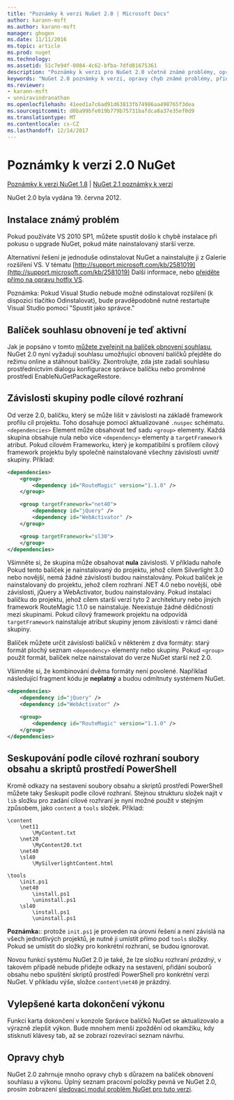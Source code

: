 ```yaml
---
title: "Poznámky k verzi NuGet 2.0 | Microsoft Docs"
author: karann-msft
ms.author: karann-msft
manager: ghogen
ms.date: 11/11/2016
ms.topic: article
ms.prod: nuget
ms.technology: 
ms.assetid: 51c7e94f-0084-4c62-bfba-7dfd81675361
description: "Poznámky k verzi pro NuGet 2.0 včetně známé problémy, opravy chyb, přidaných funkcí a chcete."
keywords: "NuGet 2.0 poznámky k verzi, opravy chyb známé problémy, přidat funkce, chcete"
ms.reviewer:
- karann-msft
- unniravindranathan
ms.openlocfilehash: 41eed1a7c6ad91d63813fb74986aa498765f3dea
ms.sourcegitcommit: d0ba99bfe019b779b75731bafdca8a37e35ef0d9
ms.translationtype: MT
ms.contentlocale: cs-CZ
ms.lasthandoff: 12/14/2017
---
```

# <a name="nuget-20-release-notes"></a>Poznámky k verzi 2.0 NuGet

[Poznámky k verzi NuGet 1.8](../release-notes/nuget-1.8.md) | [NuGet 2.1 poznámky k verzi](../release-notes/nuget-2.1.md)

NuGet 2.0 byla vydána 19. června 2012.

## <a name="known-installation-issue"></a>Instalace známý problém
Pokud používáte VS 2010 SP1, můžete spustit došlo k chybě instalace při pokusu o upgrade NuGet, pokud máte nainstalovaný starší verze.

Alternativní řešení je jednoduše odinstalovat NuGet a nainstalujte ji z Galerie rozšíření VS.  V tématu [http://support.microsoft.com/kb/2581019](http://support.microsoft.com/kb/2581019) Další informace, nebo [přejděte přímo na opravu hotfix VS](http://bit.ly/vsixcertfix).

Poznámka: Pokud Visual Studio nebude možné odinstalovat rozšíření (k dispozici tlačítko Odinstalovat), bude pravděpodobně nutné restartujte Visual Studio pomocí "Spustit jako správce."

## <a name="package-restore-consent-is-now-active"></a>Balíček souhlasu obnovení je teď aktivní

Jak je popsáno v tomto [můžete zveřejnit na balíček obnovení souhlasu](http://blog.nuget.org/20120518/package-restore-and-consent.html), NuGet 2.0 nyní vyžadují souhlasu umožňující obnovení balíčků přejděte do režimu online a stáhnout balíčky. Zkontrolujte, zda jste zadali souhlasu prostřednictvím dialogu konfigurace správce balíčku nebo proměnné prostředí EnableNuGetPackageRestore.

## <a name="group-dependencies-by-target-frameworks"></a>Závislosti skupiny podle cílové rozhraní

Od verze 2.0, balíčku, který se může lišit v závislosti na základě framework profilu cíl projektu. Toho dosahuje pomocí aktualizované `.nuspec` schématu. `<dependencies>` Element může obsahovat teď sadu `<group>` elementy. Každá skupina obsahuje nula nebo více `<dependency>` elementy a `targetFramework` atribut. Pokud cílovém Frameworku, který je kompatibilní s profilem cílový framework projektu byly společně nainstalované všechny závislosti uvnitř skupiny. Příklad:

```xml
<dependencies>
    <group>
        <dependency id="RouteMagic" version="1.1.0" />
    </group>

    <group targetFramework="net40">
        <dependency id="jQuery" />
        <dependency id="WebActivator" />
    </group>

    <group targetFramework="sl30">
    </group>
</dependencies>
```

Všimněte si, že skupina může obsahovat **nula** závislosti. V příkladu nahoře Pokud tento balíček je nainstalovaný do projektu, jehož cílem Silverlight 3.0 nebo novější, nemá žádné závislosti budou nainstalovány. Pokud balíček je nainstalovaný do projektu, jehož cílem rozhraní .NET 4.0 nebo novější, obě závislosti, jQuery a WebActivator, budou nainstalovány.  Pokud instalaci balíčku do projektu, jehož cílem starší verzí tyto 2 architektury nebo jiných framework RouteMagic 1.1.0 se nainstaluje. Neexistuje žádné dědičnosti mezi skupinami. Pokud cílový framework projektu na odpovídá `targetFramework` nainstaluje atribut skupiny jenom závislosti v rámci dané skupiny.

Balíček můžete určit závislosti balíčků v některém z dva formáty: starý formát plochý seznam `<dependency>` elementy nebo skupiny. Pokud `<group>` použít formát, balíček nelze nainstalovat do verze NuGet starší než 2.0.

Všimněte si, že kombinování dvěma formáty není povolené. Například následující fragment kódu je **neplatný** a budou odmítnuty systémem NuGet.

```xml
<dependencies>
    <dependency id="jQuery" />
    <dependency id="WebActivator" />

    <group>
        <dependency id="RouteMagic" version="1.1.0" />
    </group>
</dependencies>
```

## <a name="grouping-content-files-and-powershell-scripts-by-target-framework"></a>Seskupování podle cílové rozhraní soubory obsahu a skriptů prostředí PowerShell

Kromě odkazy na sestavení soubory obsahu a skriptů prostředí PowerShell můžete taky Seskupit podle cílové rozhraní. Stejnou strukturu složek najít v `lib` složku pro zadání cílové rozhraní je nyní možné použít v stejným způsobem, jako `content` a `tools` složek. Příklad:

    \content
        \net11
            \MyContent.txt
        \net20
            \MyContent20.txt
        \net40
        \sl40
            \MySilverlightContent.html

    \tools
        \init.ps1
        \net40
            \install.ps1
            \uninstall.ps1
        \sl40
            \install.ps1
            \uninstall.ps1

**Poznámka:**: protože `init.ps1` je proveden na úrovni řešení a není závislá na všech jednotlivých projektů, je nutné ji umístit přímo pod `tools` složky. Pokud se umístit do složky pro konkrétní rozhraní, se budou ignorovat.

Novou funkcí systému NuGet 2.0 je také, že lze složku rozhraní *prázdný*, v takovém případě nebude přidejte odkazy na sestavení, přidání souborů obsahu nebo spuštění skriptů prostředí PowerShell pro konkrétní verzi NuGet. V příkladu výše, složce `content\net40` je prázdný.

## <a name="improved-tab-completion-performance"></a>Vylepšené karta dokončení výkonu
Funkci karta dokončení v konzole Správce balíčků NuGet se aktualizovalo a výrazně zlepšit výkon. Bude mnohem menší zpoždění od okamžiku, kdy stisknutí klávesy tab, až se zobrazí rozevírací seznam návrhu.

## <a name="bug-fixes"></a>Opravy chyb
NuGet 2.0 zahrnuje mnoho opravy chyb s důrazem na balíček obnovení souhlasu a výkonu.
Úplný seznam pracovní položky pevná ve NuGet 2.0, prosím zobrazení [sledovací modul problém NuGet pro tuto verzi](http://nuget.codeplex.com/workitem/list/advanced?keyword=&status=Closed&type=All&priority=All&release=NuGet%202.0&assignedTo=All&component=All&sortField=Votes&sortDirection=Descending&page=0).
